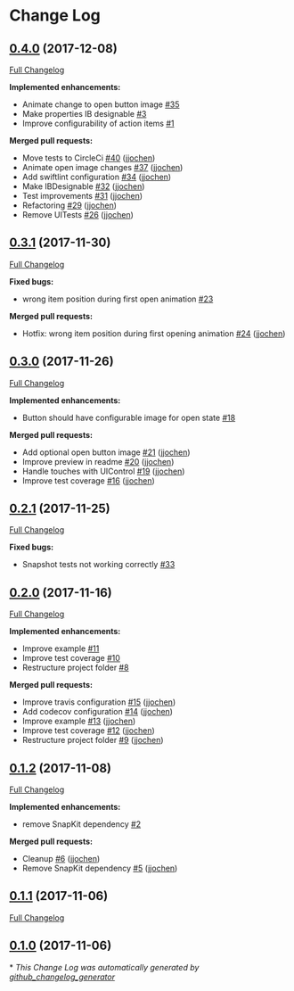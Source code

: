 # Change Log

## [0.4.0](https://github.com/jjochen/JJFloatingActionButton/tree/0.4.0) (2017-12-08)
[Full Changelog](https://github.com/jjochen/JJFloatingActionButton/compare/0.3.1...0.4.0)

**Implemented enhancements:**

- Animate change to open button image [\#35](https://github.com/jjochen/JJFloatingActionButton/issues/35)
- Make properties IB designable [\#3](https://github.com/jjochen/JJFloatingActionButton/issues/3)
- Improve configurability of action items [\#1](https://github.com/jjochen/JJFloatingActionButton/issues/1)

**Merged pull requests:**

- Move tests to CircleCi [\#40](https://github.com/jjochen/JJFloatingActionButton/pull/40) ([jjochen](https://github.com/jjochen))
- Animate open image changes [\#37](https://github.com/jjochen/JJFloatingActionButton/pull/37) ([jjochen](https://github.com/jjochen))
- Add swiftlint configuration [\#34](https://github.com/jjochen/JJFloatingActionButton/pull/34) ([jjochen](https://github.com/jjochen))
- Make IBDesignable [\#32](https://github.com/jjochen/JJFloatingActionButton/pull/32) ([jjochen](https://github.com/jjochen))
- Test improvements [\#31](https://github.com/jjochen/JJFloatingActionButton/pull/31) ([jjochen](https://github.com/jjochen))
- Refactoring [\#29](https://github.com/jjochen/JJFloatingActionButton/pull/29) ([jjochen](https://github.com/jjochen))
- Remove UITests [\#26](https://github.com/jjochen/JJFloatingActionButton/pull/26) ([jjochen](https://github.com/jjochen))

## [0.3.1](https://github.com/jjochen/JJFloatingActionButton/tree/0.3.1) (2017-11-30)
[Full Changelog](https://github.com/jjochen/JJFloatingActionButton/compare/0.3.0...0.3.1)

**Fixed bugs:**

- wrong item position during first open animation [\#23](https://github.com/jjochen/JJFloatingActionButton/issues/23)

**Merged pull requests:**

- Hotfix: wrong item position during first opening animation [\#24](https://github.com/jjochen/JJFloatingActionButton/pull/24) ([jjochen](https://github.com/jjochen))

## [0.3.0](https://github.com/jjochen/JJFloatingActionButton/tree/0.3.0) (2017-11-26)
[Full Changelog](https://github.com/jjochen/JJFloatingActionButton/compare/0.2.1...0.3.0)

**Implemented enhancements:**

- Button should have configurable image for open state [\#18](https://github.com/jjochen/JJFloatingActionButton/issues/18)

**Merged pull requests:**

- Add optional open button image [\#21](https://github.com/jjochen/JJFloatingActionButton/pull/21) ([jjochen](https://github.com/jjochen))
- Improve preview in readme [\#20](https://github.com/jjochen/JJFloatingActionButton/pull/20) ([jjochen](https://github.com/jjochen))
- Handle touches with UIControl [\#19](https://github.com/jjochen/JJFloatingActionButton/pull/19) ([jjochen](https://github.com/jjochen))
- Improve test coverage [\#16](https://github.com/jjochen/JJFloatingActionButton/pull/16) ([jjochen](https://github.com/jjochen))

## [0.2.1](https://github.com/jjochen/JJFloatingActionButton/tree/0.2.1) (2017-11-25)
[Full Changelog](https://github.com/jjochen/JJFloatingActionButton/compare/0.2.0...0.2.1)

**Fixed bugs:**

- Snapshot tests not working correctly [\#33](https://github.com/jjochen/JJFloatingActionButton/issues/33)

## [0.2.0](https://github.com/jjochen/JJFloatingActionButton/tree/0.2.0) (2017-11-16)
[Full Changelog](https://github.com/jjochen/JJFloatingActionButton/compare/0.1.2...0.2.0)

**Implemented enhancements:**

- Improve example [\#11](https://github.com/jjochen/JJFloatingActionButton/issues/11)
- Improve test coverage [\#10](https://github.com/jjochen/JJFloatingActionButton/issues/10)
- Restructure project folder [\#8](https://github.com/jjochen/JJFloatingActionButton/issues/8)

**Merged pull requests:**

- Improve travis configuration [\#15](https://github.com/jjochen/JJFloatingActionButton/pull/15) ([jjochen](https://github.com/jjochen))
- Add codecov configuration [\#14](https://github.com/jjochen/JJFloatingActionButton/pull/14) ([jjochen](https://github.com/jjochen))
- Improve example [\#13](https://github.com/jjochen/JJFloatingActionButton/pull/13) ([jjochen](https://github.com/jjochen))
- Improve test coverage [\#12](https://github.com/jjochen/JJFloatingActionButton/pull/12) ([jjochen](https://github.com/jjochen))
- Restructure project folder [\#9](https://github.com/jjochen/JJFloatingActionButton/pull/9) ([jjochen](https://github.com/jjochen))

## [0.1.2](https://github.com/jjochen/JJFloatingActionButton/tree/0.1.2) (2017-11-08)
[Full Changelog](https://github.com/jjochen/JJFloatingActionButton/compare/0.1.1...0.1.2)

**Implemented enhancements:**

- remove SnapKit dependency [\#2](https://github.com/jjochen/JJFloatingActionButton/issues/2)

**Merged pull requests:**

- Cleanup [\#6](https://github.com/jjochen/JJFloatingActionButton/pull/6) ([jjochen](https://github.com/jjochen))
- Remove SnapKit dependency [\#5](https://github.com/jjochen/JJFloatingActionButton/pull/5) ([jjochen](https://github.com/jjochen))

## [0.1.1](https://github.com/jjochen/JJFloatingActionButton/tree/0.1.1) (2017-11-06)
[Full Changelog](https://github.com/jjochen/JJFloatingActionButton/compare/0.1.0...0.1.1)

## [0.1.0](https://github.com/jjochen/JJFloatingActionButton/tree/0.1.0) (2017-11-06)


\* *This Change Log was automatically generated by [github_changelog_generator](https://github.com/skywinder/Github-Changelog-Generator)*